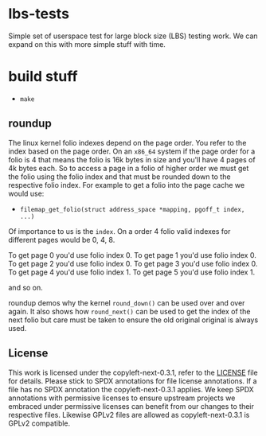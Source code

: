 # lbs-tests

Simple set of userspace test for large block size (LBS) testing work.
We can expand on this with more simple stuff with time.

# build stuff

 * `make`

## roundup

The linux kernel folio indexes depend on the page order. You refer to the
index based on the page order. On an `x86_64` system if the page order for
a folio is 4 that means the folio is 16k bytes in size and you'll have 4 pages
of 4k bytes each. So to access a page in a folio of higher order we must get
the folio using the folio index and that must be rounded down to the respective
folio index. For example to get a folio into the page cache we would use:

  * `filemap_get_folio(struct address_space *mapping, pgoff_t index, ...)`

Of importance to us is the `index`. On a order 4 folio valid indexes for
different pages would be 0, 4, 8.

To get page 0 you'd use folio index 0.
To get page 1 you'd use folio index 0.
To get page 2 you'd use folio index 0.
To get page 3 you'd use folio index 0.
To get page 4 you'd use folio index 1.
To get page 5 you'd use folio index 1.

and so on.

roundup demos why the kernel `round_down()` can be used over and over again.
It also shows how `round_next()` can be used to get the index of the next
folio but care must be taken to ensure the old original original is always used.

License
-------

This work is licensed under the copyleft-next-0.3.1, refer to the [LICENSE](./LICENSE) file
for details. Please stick to SPDX annotations for file license annotations.
If a file has no SPDX annotation the copyleft-next-0.3.1 applies. We keep SPDX annotations
with permissive licenses to ensure upstream projects we embraced under
permissive licenses can benefit from our changes to their respective files.
Likewise GPLv2 files are allowed as copyleft-next-0.3.1 is GPLv2 compatible.
